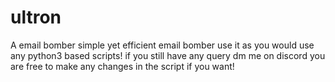 # ultron
A email bomber simple yet efficient email bomber
use it as you would use any python3 based scripts!
if you still have any query dm me on discord
you are free to make any changes in the script if you want!

